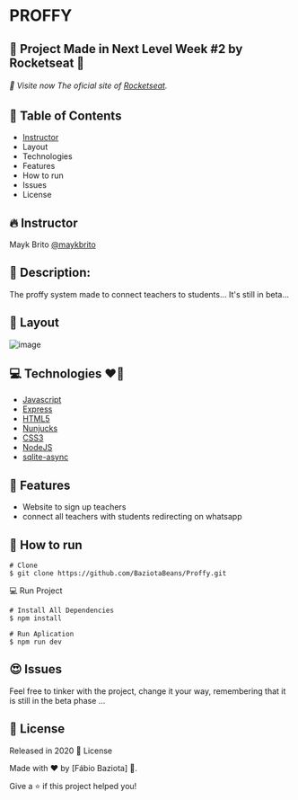 # PROFFY 

## 🚀 Project Made in Next Level Week #2 by Rocketseat 💜
###### 🚀 Visite now The oficial site of [Rocketseat](https://rocketseat.com.br/).
## 📌 Table of Contents
- [Instructor](#instructor)
- Layout
- Technologies
- Features
- How to run
- Issues
- License
## 🔥 Instructor
Mayk Brito 
[@maykbrito](https://github.com/maykbrito)
## 📌 Description:
The proffy system made to connect teachers to students...
It's still in beta...
## 🎴 Layout
![image](https://user-images.githubusercontent.com/48324076/90287234-565ea200-de6f-11ea-8ea6-d892cc70cfac.png)

## 💻 Technologies ❤🎈
- [Javascript](https://www.javascript.com/)
- [Express](https://expressjs.com/)
- [HTML5](https://www.w3schools.com/html/)
- [Nunjucks](https://mozilla.github.io/nunjucks/)
- [CSS3](https://www.w3schools.com/css/)
- [NodeJS](https://nodejs.org/en/)
- [sqlite-async](https://www.npmjs.com/package/sqlite-async)

## 🚀 Features
- Website to sign up teachers
- connect all teachers with students redirecting on whatsapp

## 👷 How to run

```
# Clone
$ git clone https://github.com/BaziotaBeans/Proffy.git
```

💻 Run Project

```
# Install All Dependencies
$ npm install 

# Run Aplication
$ npm run dev

```

## 😍 Issues

Feel free to tinker with the project, change it your way, remembering that it is still in the beta phase ...

## 📕 License

Released in 2020 📕 License

Made with ❤ by [Fábio Baziota] 🚀.

Give a ⭐️ if this project helped you!
